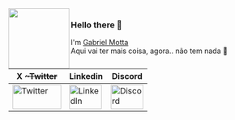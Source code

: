 <img src="https://avatars.githubusercontent.com/u/29769845" width="120px" align="left"/>

### Hello there 👋
I'm [Gabriel Motta][homepage]
<br/>
Aqui vai ter mais coisa, agora.. não tem nada 🤔
<br/>

|X \~~~Twitter~~|Linkedin  |Discord   |
|---------------|----------|----------|
<a href="https://twitter.com/gabrielmottadev"><img alt="Twitter" title="Twitter" height="48" width="96" src="https://cdn.simpleicons.org/x"/></a>|<a href="https://www.linkedin.com/in/gabrielmottadev"><img alt="LinkedIn" title="LinkedIn" height="48" width="64" src="https://cdn.simpleicons.org/linkedin"/></a>|<a href="https://discord.com/users/gabrielmottadev/"><img alt="Discord" title="Discord" height="48" width="64" src="https://cdn.simpleicons.org/discord"/></a>|

<br />

[homepage]: https://gabrielmotta.dev
[twitter]: https://twitter.com/gabrielmottadev
[github]: https://github.com/GabrielMottaDev
[linked-in]: https://www.linkedin.com/in/gabrielmottadev

<!--
**GabrielMottaDev/GabrielMottaDev** is a ✨ _special_ ✨ repository because its `README.md` (this file) appears on your GitHub profile.

Here are some ideas to get you started:

- 🔭 I’m currently working on ...
- 🌱 I’m currently learning ...
- 👯 I’m looking to collaborate on ...
- 🤔 I’m looking for help with ...
- 💬 Ask me about ...
- 📫 How to reach me: ...
- 😄 Pronouns: ...
- ⚡ Fun fact: ...
-->
